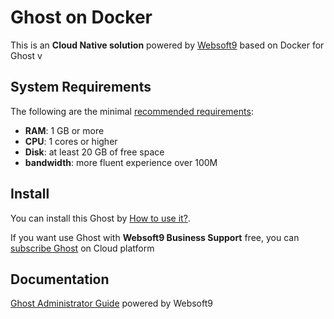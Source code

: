 # Ghost on Docker  

This is an **Cloud Native solution** powered by [Websoft9](https://www.websoft9.com) based on Docker for Ghost v

## System Requirements

The following are the minimal [recommended requirements](https://hub.docker.com/_/ghost):

* **RAM**: 1 GB or more
* **CPU**: 1 cores or higher
* **Disk**: at least 20 GB of free space
* **bandwidth**: more fluent experience over 100M  

## Install

You can install this Ghost by [How to use it?](https://github.com/Websoft9/docker-library#how-to-use-it).   

If you want use Ghost with **Websoft9 Business Support** free, you can [subscribe Ghost](https://www.websoft9.com/apps) on Cloud platform

## Documentation

[Ghost Administrator Guide](https://support.websoft9.com/docs/ghost) powered by Websoft9
